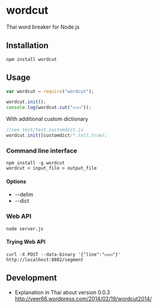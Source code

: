 wordcut
=======

Thai word breaker for Node.js


Installation
------------

```
npm install wordcut
```


Usage
-----

```javascript
var wordcut = require("wordcut");

wordcut.init();
console.log(wordcut.cut("กากา"));
```

With additional custom dictionary

```javascript
//see test/test_customdict.js
wordcut.init([customdict/*.txt],true);
```

### Command line interface

```
npm install -g wordcut
wordcut < input_file > output_file
```

#### Options
* --delim
* --dict

### Web API

    node server.js

#### Trying Web API

    curl -X POST --data-binary '{"line":"กากา"}' http://localhost:8882/segment
Development
-----------

* Explanation in Thai about version 0.0.3 http://veer66.wordpress.com/2014/02/19/wordcut2014/
